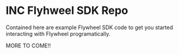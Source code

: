 # INC Flyhweel SDK Repo

Contained here are example Flywheel SDK code to get you started interacting with Flywheel programatically.

MORE TO COME!!
